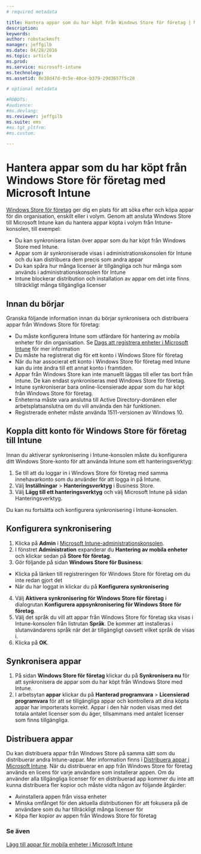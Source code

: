 ```yaml
---
# required metadata

title: Hantera appar som du har köpt från Windows Store för företag | Microsoft Intune
description:
keywords:
author: robstackmsft
manager: jeffgilb
ms.date: 04/28/2016
ms.topic: article
ms.prod:
ms.service: microsoft-intune
ms.technology:
ms.assetid: 8e38d47d-0c5e-40ce-b379-29d3657f5c28

# optional metadata

#ROBOTS:
#audience:
#ms.devlang:
ms.reviewer: jeffgilb
ms.suite: ems
#ms.tgt_pltfrm:
#ms.custom:

---
```


# Hantera appar som du har köpt från Windows Store för företag med Microsoft Intune
[Windows Store för företag](https://www.microsoft.com/business-store) ger dig en plats för att söka efter och köpa appar för din organisation, enskilt eller i volym. Genom att ansluta Windows Store till Microsoft Intune kan du hantera appar köpta i volym från Intune-konsolen, till exempel:
* Du kan synkronisera listan över appar som du har köpt från Windows Store med Intune.
* Appar som är synkroniserade visas i administrationskonsolen för Intune och du kan distribuera dem precis som andra appar
* Du kan spåra hur många licenser är tillgängliga och hur många som används i administrationskonsolen för Intune
* Intune blockerar distribution och installation av appar om det inte finns tillräckligt många tillgängliga licenser

## Innan du börjar
Granska följande information innan du börjar synkronisera och distribuera appar från Windows Store för företag:
* Du måste konfigurera Intune som utfärdare för hantering av mobila enheter för din organisation. Se [Dags att registrera enheter i Microsoft Intune](get-ready-to-enroll-devices-in-microsoft-intune.md) för mer information
* Du måste ha registrerat dig för ett konto i Windows Store för företag
* När du har associerat ett konto i Windows Store för företag med Intune kan du inte ändra till ett annat konto i framtiden.
* Appar från Windows Store kan inte manuellt läggas till eller tas bort från Intune. De kan endast synkroniseras med Windows Store för företag.
* Intune synkroniserar bara online-licensierade appar som du har köpt från Windows Store för företag.
* Enheterna måste vara anslutna till Active Directory-domänen eller arbetsplatsanslutna om du vill använda den här funktionen.
* Registrerade enheter måste använda 1511-versionen av Windows 10.

## Koppla ditt konto för Windows Store för företag till Intune
Innan du aktiverar synkronisering i Intune-konsolen måste du konfigurera ditt Windows Store-konto för att använda Intune som ett hanteringsverktyg:
1. Se till att du loggar in i Windows Store för företag med samma innehavarkonto som du använder för att logga in på Intune.
2. Välj **Inställningar** > **Hanteringsverktyg** i Business Store.
3. Välj **Lägg till ett hanteringsverktyg** och välj Microsoft Intune på sidan Hanteringsverktyg.

Du kan nu fortsätta och konfigurera synkronisering i Intune-konsolen.

## Konfigurera synkronisering

1. Klicka på **Admin** i [Microsoft Intune-administrationskonsolen](https://manage.microsoft.com).
2. I fönstret **Administration** expanderar du **Hantering av mobila enheter** och klickar sedan på **Store för företag**.
3. Gör följande på sidan **Windows Store för Business**:
* Klicka på länken till registreringen för Windows Store för företag om du inte redan gjort det
* När du har loggat in klickar du på **Konfigurera synkronisering**
4. Välj **Aktivera synkronisering för Windows Store för företag** i dialogrutan **Konfigurera appsynkronisering för Windows Store för företag**.
5. Välj det språk du vill att appar från Windows Store för företag ska visas i Intune-konsolen från listrutan **Språk**. De kommer att installeras i slutanvändarens språk när det är tillgängligt oavsett vilket språk de visas i.
6. Klicka på **OK**.

## Synkronisera appar

1. På sidan **Windows Store för företag** klickar du på **Synkronisera nu** för att synkronisera de appar som du har köpt från Windows Store med Intune.
2. I arbetsytan **appar** klickar du på **Hanterad programvara** > **Licensierad programvara** för att se tillgängliga appar och kontrollera att dina köpta appar har importerats korrekt.
Appar i den här noden visas med det totala antalet licenser som du äger, tillsammans med antalet licenser som finns tillgängliga.

## Distribuera appar

Du kan distribuera appar från Windows Store på samma sätt som du distribuerar andra Intune-appar. Mer information finns i [Distribuera appar i Microsoft Intune](deploy-apps-in-microsoft-intune.md).
När du distribuerar en app från Windows Store för företag används en licens för varje användare som installerar appen. Om du använder alla tillgängliga licenser för en distribuerad app kommer du inte att kunna distribuera fler kopior och måste vidta någon av följande åtgärder:
* Avinstallera appen från vissa enheter
* Minska omfånget för den aktuella distributionen för att fokusera på de användare som du har tillräckligt många licenser för
* Köpa fler kopior av appen från Windows Store för företag


### Se även
[Lägg till appar för mobila enheter i Microsoft Intune](add-apps-for-mobile-devices-in-microsoft-intune.md)




<!--HONumber=May16_HO2-->


